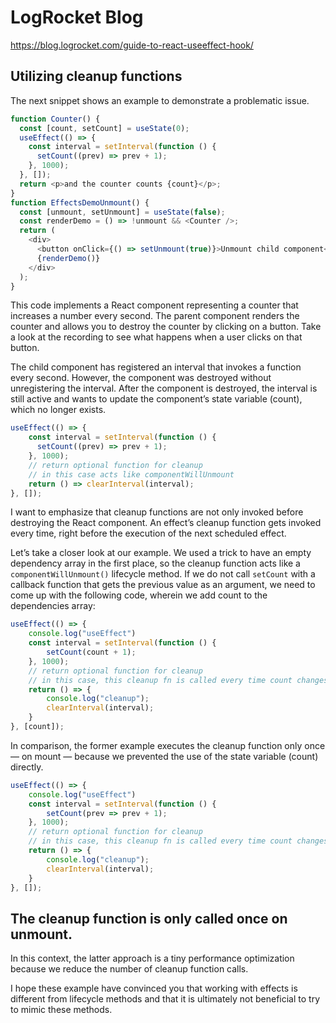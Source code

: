 # LogRocket Blog

<https://blog.logrocket.com/guide-to-react-useeffect-hook/>

## Utilizing cleanup functions

The next snippet shows an example to demonstrate a problematic issue.

```javascript
function Counter() {
  const [count, setCount] = useState(0);
  useEffect(() => {
    const interval = setInterval(function () {
      setCount((prev) => prev + 1);
    }, 1000);
  }, []);
  return <p>and the counter counts {count}</p>;
}
function EffectsDemoUnmount() {
  const [unmount, setUnmount] = useState(false);
  const renderDemo = () => !unmount && <Counter />;
  return (
    <div>
      <button onClick={() => setUnmount(true)}>Unmount child component</button>
      {renderDemo()}
    </div>
  );
}
```

This code implements a React component representing a counter that increases a number every second. The parent component renders the counter and allows you to destroy the counter by clicking on a button. Take a look at the recording to see what happens when a user clicks on that button.

The child component has registered an interval that invokes a function every second. However, the component was destroyed without unregistering the interval. After the component is destroyed, the interval is still active and wants to update the component’s state variable (count), which no longer exists.

```javascript
useEffect(() => {
    const interval = setInterval(function () {
      setCount((prev) => prev + 1);
    }, 1000);
    // return optional function for cleanup
    // in this case acts like componentWillUnmount
    return () => clearInterval(interval);
}, []);
```

I want to emphasize that cleanup functions are not only invoked before destroying the React component. An effect’s cleanup function gets invoked every time, right before the execution of the next scheduled effect.

Let’s take a closer look at our example. We used a trick to have an empty dependency array in the first place, so the cleanup function acts like a `componentWillUnmount()` lifecycle method. If we do not call `setCount` with a callback function that gets the previous value as an argument, we need to come up with the following code, wherein we add count to the dependencies array:

```javascript
useEffect(() => {
    console.log("useEffect")
    const interval = setInterval(function () {
        setCount(count + 1);
    }, 1000);
    // return optional function for cleanup
    // in this case, this cleanup fn is called every time count changes
    return () => {
        console.log("cleanup");
        clearInterval(interval);
    }
}, [count]);
```

In comparison, the former example executes the cleanup function only once — on mount — because we prevented the use of the state variable (count) directly.

```javascript
useEffect(() => {
    console.log("useEffect")
    const interval = setInterval(function () {
        setCount(prev => prev + 1);
    }, 1000);
    // return optional function for cleanup
    // in this case, this cleanup fn is called every time count changes
    return () => {
        console.log("cleanup");
        clearInterval(interval);
    }
}, []);
```

## The cleanup function is only called once on unmount.

In this context, the latter approach is a tiny performance optimization because we reduce the number of cleanup function calls.

I hope these example have convinced you that working with effects is different from lifecycle methods and that it is ultimately not beneficial to try to mimic these methods.

